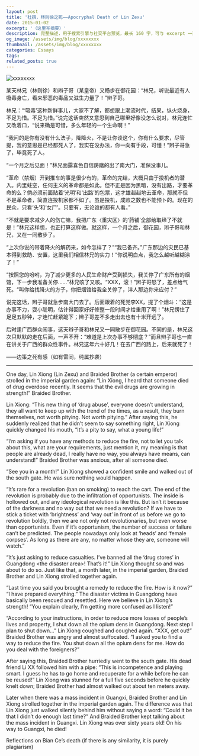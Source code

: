 ```yaml
---
layout: post
title: '杜撰，林则徐之死——Apocryphal Death of Lin Zexu'
date: 2015-01-02
excerpt: '（这里写摘要）'
description: 完整描述，用于搜索引擎与社交平台预览，最长 160 字，可与 excerpt 一致
og_image: /assets/img/blog/xxxxxxxx
thumbnail: /assets/img/blog/xxxxxxxx
categories: Essays
tags: 
related_posts: true
---
```


<img src="/assets/img/blog/xxxxxxxx" alt="xxxxxxxx">

某天林兄（林则徐）和辫子哥（某皇帝）又畅步在御花园：“林兄，听说最近有人吸毒身亡，看来邪恶的毒品又滋生力量了！”辫子哥。

林兄：“‘吸毒’这种新鲜事儿，大家不了解，都想跟上潮流时代，结果，纵火烧身，不足为惜。不足为惜。”说完这话突然又意思到自己哪里好像没怎么说对，林兄连忙又改着口，“说来确是可惜，多么年轻的一个生命啊！”

“我问的是你有没有什么法子，降降火，不是让你谈这个，你有什么要求，尽管提，我的意思是已经都死人了，我实在没办法，你一向有手段，可懂！”辫子哥急了，毕竟死了人。

“一个月之后见面！”林兄面露喜色自信踌躇的出了南大门，准保没事儿。

“革命（禁烟）开到推车的事是很少有的，革命的完结，大概只由于投机者的潜入。内里蛀空，任何主义的革命都是如此。但不正是因为黑暗，没有出路，才要革命的么？倘必须前面贴着‘光明’和‘出路’的包票，这才雄赳赳地去革命，那就不但不是革命者，简直连投机家都不如了。虽是投机，成败之数也不能预卜的。现在的民众，只看‘头’和‘女尸’。只要有，无论谁的都有人看。”

“不就是要求减少人的伤亡嘛，我把广东〈重灾区〉的‘药铺’全部给取缔了不就是！”林兄这样想，也正打算这样做。就这样，一个月之后，御花园，辫子哥和林兄，又在一同散步了。

“上次你说的带着降火的解药来，如今怎样了？”“我已备齐。”广东那边的灾民已基本得到救助、安置，这里我们相信林兄的实力！“你说明白点，我怎么越听越糊涂了！”

“按照您的吩咐，为了减少更多的人民生命财产受到损失，我关停了广东所有的烟馆，下一步我准备关停……”林兄咳了又咳。“XXX，滚！”辫子哥怒了，差点给气死。“叫你给找降火的方子，你把烟馆给我全关停了，洋人那边你来应付？”

说完这话，辫子哥就急步南大门去了。后面跟着的死党李XX，提了个烟斗：“这是办事不力，耍小聪明，估计得回家好好修整一段时间才给重用了啊！”林兄愣住了足足五秒钟，才连忙赶紧跪下；辫子哥差不多走出去也有十米开远了。

后时逢广西群众闹事，这天辫子哥和林兄又一同散步在御花园。不同的是，林兄这次只默默的走在后面，一声不开：“难道是上次办事不够彻底？”而且辫子哥也一直在讲关于广西的群众性事件。林兄这年六十好几！在去广西的路上，后来就死了！

——边策之死有感（如有雷同，纯属抄袭）

---

One day, Lin Xiong (Lin Zexu) and Braided Brother (a certain emperor) strolled in the imperial garden again: “Lin Xiong, I heard that someone died of drug overdose recently. It seems that the evil drugs are growing in strength!” Braided Brother.

Lin Xiong: “This new thing of ‘drug abuse’, everyone doesn’t understand, they all want to keep up with the trend of the times, as a result, they burn themselves, not worth pitying. Not worth pitying.” After saying this, he suddenly realized that he didn’t seem to say something right, Lin Xiong quickly changed his mouth, “It’s a pity to say, what a young life!”

“I’m asking if you have any methods to reduce the fire, not to let you talk about this, what are your requirements, just mention it, my meaning is that people are already dead, I really have no way, you always have means, can understand!” Braided Brother was anxious, after all someone died.

“See you in a month!” Lin Xiong showed a confident smile and walked out of the south gate. He was sure nothing would happen.

“It’s rare for a revolution (ban on smoking) to reach the cart. The end of the revolution is probably due to the infiltration of opportunists. The inside is hollowed out, and any ideological revolution is like this. But isn’t it because of the darkness and no way out that we need a revolution? If we have to stick a ticket with ‘brightness’ and ‘way out’ in front of us before we go to revolution boldly, then we are not only not revolutionaries, but even worse than opportunists. Even if it’s opportunism, the number of success or failure can’t be predicted. The people nowadays only look at ‘heads’ and ‘female corpses’. As long as there are any, no matter whose they are, someone will watch.”

“It’s just asking to reduce casualties. I’ve banned all the ‘drug stores’ in Guangdong &lt;the disaster area&gt;! That’s it!” Lin Xiong thought so and was about to do so. Just like that, a month later, in the imperial garden, Braided Brother and Lin Xiong strolled together again.

“Last time you said you brought a remedy to reduce the fire. How is it now?” “I have prepared everything.” The disaster victims in Guangdong have basically been rescued and resettled. Here we believe in Lin Xiong’s strength! “You explain clearly, I’m getting more confused as I listen!”

“According to your instructions, in order to reduce more losses of people’s lives and property, I shut down all the opium dens in Guangdong. Next step I plan to shut down…” Lin Xiong coughed and coughed again. “XXX, get out!” Braided Brother was angry and almost suffocated. “I asked you to find a way to reduce the fire. You shut down all the opium dens for me. How do you deal with the foreigners?”

After saying this, Braided Brother hurriedly went to the south gate. His dead friend Li XX followed him with a pipe: “This is incompetence and playing smart. I guess he has to go home and recuperate for a while before he can be reused!” Lin Xiong was stunned for a full five seconds before he quickly knelt down; Braided Brother had almost walked out about ten meters away.

Later when there was a mass incident in Guangxi, Braided Brother and Lin Xiong strolled together in the imperial garden again. The difference was that Lin Xiong just walked silently behind him without saying a word: “Could it be that I didn’t do enough last time?” And Braided Brother kept talking about the mass incident in Guangxi. Lin Xiong was over sixty years old! On his way to Guangxi, he died!

Reflections on Bian Ce’s death (if there is any similarity, it is purely plagiarism)